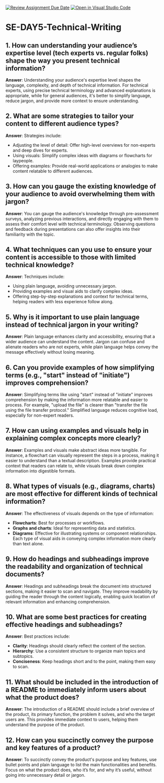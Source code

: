 [![Review Assignment Due Date](https://classroom.github.com/assets/deadline-readme-button-22041afd0340ce965d47ae6ef1cefeee28c7c493a6346c4f15d667ab976d596c.svg)](https://classroom.github.com/a/zsAR-pyY)
[![Open in Visual Studio Code](https://classroom.github.com/assets/open-in-vscode-2e0aaae1b6195c2367325f4f02e2d04e9abb55f0b24a779b69b11b9e10269abc.svg)](https://classroom.github.com/online_ide?assignment_repo_id=16090225&assignment_repo_type=AssignmentRepo)
# SE-DAY5-Technical-Writing

## 1. How can understanding your audience’s expertise level (tech experts vs. regular folks) shape the way you present technical information?
**Answer**: Understanding your audience's expertise level shapes the language, complexity, and depth of technical information. For technical experts, using precise technical terminology and advanced explanations is appropriate, while for general audiences, it's better to simplify language, reduce jargon, and provide more context to ensure understanding.

## 2. What are some strategies to tailor your content to different audience types?
**Answer**: Strategies include:
- Adjusting the level of detail: Offer high-level overviews for non-experts and deep dives for experts.
- Using visuals: Simplify complex ideas with diagrams or flowcharts for laypeople.
- Offering examples: Provide real-world applications or analogies to make content relatable to different audiences.

## 3. How can you gauge the existing knowledge of your audience to avoid overwhelming them with jargon?
**Answer**: You can gauge the audience's knowledge through pre-assessment surveys, analyzing previous interactions, and directly engaging with them to assess their comfort level with technical terminology. Observing questions and feedback during presentations can also offer insights into their familiarity with the topic.

## 4. What techniques can you use to ensure your content is accessible to those with limited technical knowledge?
**Answer**: Techniques include:
- Using plain language, avoiding unnecessary jargon.
- Providing examples and visual aids to clarify complex ideas.
- Offering step-by-step explanations and context for technical terms, helping readers with less experience follow along.

## 5. Why is it important to use plain language instead of technical jargon in your writing?
**Answer**: Plain language enhances clarity and accessibility, ensuring that a wider audience can understand the content. Jargon can confuse and alienate readers who are not experts, while plain language helps convey the message effectively without losing meaning.

## 6. Can you provide examples of how simplifying terms (e.g., "start" instead of "initiate") improves comprehension?
**Answer**: Simplifying terms like using "start" instead of "initiate" improves comprehension by making the information more relatable and easier to process. For example, "upload the file" is clearer than "transfer the file using the file transfer protocol." Simplified language reduces cognitive load, especially for non-expert readers.

## 7. How can using examples and visuals help in explaining complex concepts more clearly?
**Answer**: Examples and visuals make abstract ideas more tangible. For instance, a flowchart can visually represent the steps in a process, making it easier to understand than a textual description. Examples provide practical context that readers can relate to, while visuals break down complex information into digestible formats.

## 8. What types of visuals (e.g., diagrams, charts) are most effective for different kinds of technical information?
**Answer**: The effectiveness of visuals depends on the type of information:
- **Flowcharts**: Best for processes or workflows.
- **Graphs and charts**: Ideal for representing data and statistics.
- **Diagrams**: Effective for illustrating systems or component relationships.
Each type of visual aids in conveying complex information more clearly than text alone.

## 9. How do headings and subheadings improve the readability and organization of technical documents?
**Answer**: Headings and subheadings break the document into structured sections, making it easier to scan and navigate. They improve readability by guiding the reader through the content logically, enabling quick location of relevant information and enhancing comprehension.

## 10. What are some best practices for creating effective headings and subheadings?
**Answer**: Best practices include:
- **Clarity**: Headings should clearly reflect the content of the section.
- **Hierarchy**: Use a consistent structure to organize main topics and subtopics.
- **Conciseness**: Keep headings short and to the point, making them easy to scan.

## 11. What should be included in the introduction of a README to immediately inform users about what the product does?
**Answer**: The introduction of a README should include a brief overview of the product, its primary function, the problem it solves, and who the target users are. This provides immediate context to users, helping them understand the purpose of the product.

## 12. How can you succinctly convey the purpose and key features of a product?
**Answer**: To succinctly convey the product's purpose and key features, use bullet points and plain language to list the main functionalities and benefits. Focus on what the product does, who it’s for, and why it’s useful, without going into unnecessary detail or jargon.
